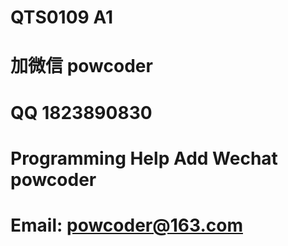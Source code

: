 # QTS0109 A1
# 加微信 powcoder

# QQ 1823890830

# Programming Help Add Wechat powcoder

# Email: powcoder@163.com

